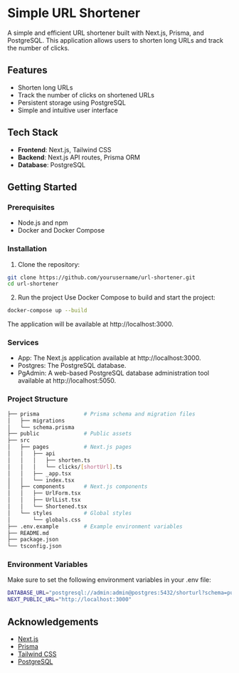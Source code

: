# Simple URL Shortener

A simple and efficient URL shortener built with Next.js, Prisma, and PostgreSQL. This application allows users to shorten long URLs and track the number of clicks.

## Features

- Shorten long URLs
- Track the number of clicks on shortened URLs
- Persistent storage using PostgreSQL
- Simple and intuitive user interface

## Tech Stack

- **Frontend**: Next.js, Tailwind CSS
- **Backend**: Next.js API routes, Prisma ORM
- **Database**: PostgreSQL

## Getting Started

### Prerequisites

- Node.js and npm
- Docker and Docker Compose

### Installation

1. Clone the repository:

```sh
git clone https://github.com/yourusername/url-shortener.git
cd url-shortener
```

2. Run the project
Use Docker Compose to build and start the project:
```sh
docker-compose up --build
```
The application will be available at http://localhost:3000.


### Services
- App: The Next.js application available at http://localhost:3000.
- Postgres: The PostgreSQL database.
- PgAdmin: A web-based PostgreSQL database administration tool available at http://localhost:5050.

### Project Structure

```sh
├── prisma              # Prisma schema and migration files
│   ├── migrations
│   └── schema.prisma
├── public              # Public assets
├── src
│   ├── pages           # Next.js pages
│   │   ├── api
│   │   │   ├── shorten.ts
│   │   │   └── clicks/[shortUrl].ts
│   │   ├── _app.tsx
│   │   └── index.tsx
│   ├── components      # Next.js components
│   │   ├── UrlForm.tsx
│   │   ├── UrlList.tsx
│   │   └── Shortened.tsx
│   └── styles          # Global styles
│       └── globals.css
├── .env.example        # Example environment variables
├── README.md
├── package.json
└── tsconfig.json
```

### Environment Variables
Make sure to set the following environment variables in your .env file:
```sh
DATABASE_URL="postgresql://admin:admin@postgres:5432/shorturl?schema=public"
NEXT_PUBLIC_URL="http://localhost:3000"
```

## Acknowledgements

 - [Next.js](https://nextjs.org/)
 - [Prisma](https://www.prisma.io/)
 - [Tailwind CSS](https://tailwindcss.com/)
 - [PostgreSQL](https://www.postgresql.org/)
